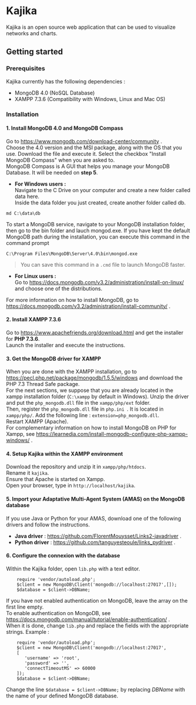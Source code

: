 # Kajika
Kajika is an open source web application that can be used to visualize networks and charts. 

## Getting started
  ### Prerequisites
Kajika currently has the following dependencies :
* MongoDB 4.0 (NoSQL Database)
* XAMPP 7.3.6 (Compatibility with Windows, Linux and Mac OS)

 ### Installation 
 
 #### 1. Install MongoDB 4.0 and MongoDB Compass
 Go to https://www.mongodb.com/download-center/community .  
 Choose the 4.0 version and the MSI package, along with the OS that you use.
 Download the file and execute it. Select the checkbox "Install MongoDB Compass" when you are asked to.  
 MongoDB Compass is A GUI that helps you manage your MongoDB Database. It will be needed on **step 5**.
 
 * **For Windows users :**  
 Navigate to the C Drive on your computer and create a new folder called data here.  
 Inside the data folder you just created, create another folder called db.
  ```
  md C:\data\db
  ```
  To start a MongoDB service, navigate to your MongoDB installation folder, then go to the bin folder and lauch mongod.exe.
  If you have kept the default MongoDB path during the installation, you can execute this command in the command prompt 
  ```
  C:\Program Files\MongoDB\Server\4.0\bin\mongod.exe
  ```
>  You can save this command in a ```.cmd``` file to launch MongoDB faster.
  
 * **For Linux users :**  
 Go to https://docs.mongodb.com/v3.2/administration/install-on-linux/ and choose one of the distributions.
 
For more information on how to install MongoDB, go to https://docs.mongodb.com/v3.2/administration/install-community/ .
 
 #### 2. Install XAMPP 7.3.6
 Go to https://www.apachefriends.org/download.html and get the installer for **PHP 7.3.6**.  
 Launch the installer and execute the instructions.
 
 #### 3. Get the MongoDB driver for XAMPP 
 When you are done with the XAMPP installation, go to https://pecl.php.net/package/mongodb/1.5.5/windows and download the PHP 7.3 Thread Safe package.  
 For the next sections, we suppose that you are already located in the xampp installation folder (``` C:\xampp ``` by default in Windows). Unzip the driver and put the ``` php_mongodb.dll ``` file in the `` xampp/php/ext `` folder.  
Then, register the ``` php_mongodb.dll ``` file in ```php.ini ```.  It is located in  ``` xampp/php/ ```. 
Add the following line : ``` extension=php_mongodb.dll ```.  
Restart XAMPP (Apache).  
For complementary information on how to install MongoDB on PHP for Xampp, see https://learnedia.com/install-mongodb-configure-php-xampp-windows/ .

 #### 4. Setup Kajika within the XAMPP environment
 Download the repository and unzip it in  ``` xampp/php/htdocs ```.  
 Rename it ``` kajika ```.  
 Ensure that Apache is started on Xampp.  
 Open your browser, type in ``` http://localhost/kajika ```.  
 
#### 5. Import your Adaptative Multi-Agent System (AMAS) on the MongoDB database
If you use Java or Python for your AMAS, download one of the following drivers and follow the instructions.
* **Java driver** :  https://github.com/FlorentMouysset/Links2-javadriver .
* **Python driver** : https://github.com/tanguyesteoule/links_pydriver .   

#### 6. Configure the connexion with the database 
Within the Kajika folder, open `lib.php` with a text editor.  
```
	require 'vendor/autoload.php'; 
	$client = new MongoDB\Client('mongodb://localhost:27017',[]);
	$database = $client->DBName; 
 ```
If you have not enabled authentication on MongoDB, leave the array on the first line empty.  
To enable authentication on MongoDB, see https://docs.mongodb.com/manual/tutorial/enable-authentication/ .  
When it is done, change `lib.php` and replace the fields with the appropriate strings. Example :
```
	require 'vendor/autoload.php'; 
	$client = new MongoDB\Client('mongodb://localhost:27017',
	[ 
	   'username' => 'root',
	   'password' => '',
	   'connectTimeoutMS' => 60000	
	]);
	$database = $client->DBName; 
 ```
Change the line `$database = $client->DBName;` by replacing *DBName* with the name of your defined MongoDB database.

 
 
 
 
 
 
 



